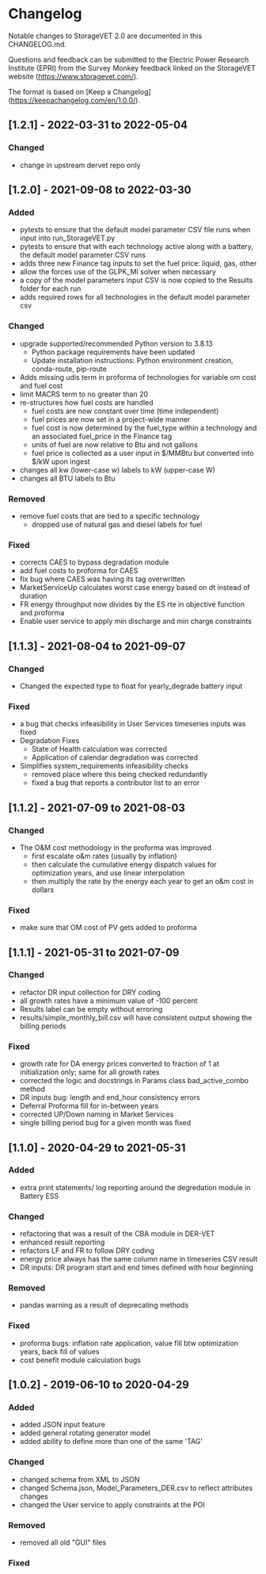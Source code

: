 # Changelog
Notable changes to StorageVET 2.0 are documented in this CHANGELOG.md.

Questions and feedback can be submitted to the Electric Power Research Institute (EPRI) from the Survey Monkey feedback linked on the StorageVET website (https://www.storagevet.com/).

The format is based on [Keep a Changelog] (https://keepachangelog.com/en/1.0.0/).

## [1.2.1] - 2022-03-31 to 2022-05-04
### Changed
- change in upstream dervet repo only

## [1.2.0] - 2021-09-08 to 2022-03-30
### Added
- pytests to ensure that the default model parameter CSV file runs when input into run_StorageVET.py
- pytests to ensure that with each technology active along with a battery, the default model parameter CSV runs
- adds three new Finance tag inputs to set the fuel price: liquid, gas, other
- allow the forces use of the GLPK_MI solver when necessary
- a copy of the model parameters input CSV is now copied to the Results folder for each run
- adds required rows for all technologies in the default model parameter csv

### Changed
- upgrade supported/recommended Python version to 3.8.13
  - Python package requirements have been updated
  - Update installation instructions: Python environment creation, conda-route, pip-route
- Adds missing udis term in proforma of technologies for variable om cost and fuel cost
- limit MACRS term to no greater than 20
- re-structures how fuel costs are handled
  - fuel costs are now constant over time (time independent)
  - fuel prices are now set in a project-wide manner
  - fuel cost is now determined by the fuel_type within a technology and an associated fuel_price in the Finance tag
  - units of fuel are now relative to Btu and not gallons
  - fuel price is collected as a user input in $/MMBtu but converted into $/kW upon ingest
- changes all kw (lower-case w) labels to kW (upper-case W)
- changes all BTU labels to Btu

### Removed
- remove fuel costs that are tied to a specific technology
  - dropped use of natural gas and diesel labels for fuel

### Fixed
- corrects CAES to bypass degradation module
- add fuel costs to proforma for CAES
- fix bug where CAES was having its tag overwritten
- MarketServiceUp calculates worst case energy based on dt instead of duration
- FR energy throughput now divides by the ES rte in objective function and proforma
- Enable user service to apply min discharge and min charge constraints

## [1.1.3] - 2021-08-04 to 2021-09-07
### Changed
- Changed the expected type to float for yearly_degrade battery input

### Fixed
- a bug that checks infeasibility in User Services timeseries inputs was fixed
- Degradation Fixes
  - State of Health calculation was corrected
  - Application of calendar degradation was corrected
- Simplifies system_requirements infeasibility checks
  - removed place where this being checked redundantly
  - fixed a bug that reports a contributor list to an error

## [1.1.2] - 2021-07-09 to 2021-08-03
### Changed
- The O&M cost methodology in the proforma was improved
  - first escalate o&m rates (usually by inflation)
  - then calculate the cumulative energy dispatch values for optimization years, and use linear interpolation
  - then multiply the rate by the energy each year to get an o&m cost in dollars

### Fixed
- make sure that OM cost of PV gets added to proforma

## [1.1.1] - 2021-05-31 to 2021-07-09
### Changed
- refactor DR input collection for DRY coding
- all growth rates have a minimum value of -100 percent
- Results label can be empty without erroring
- results/simple_monthly_bill.csv will have consistent output showing the billing periods

### Fixed
- growth rate for DA energy prices converted to fraction of 1 at initialization only; same for all growth rates
- corrected the logic and docstrings in Params class bad_active_combo method
- DR inputs bug: length and end_hour consistency errors
- Deferral Proforma fill for in-between years
- corrected UP/Down naming in Market Services
- single billing period bug for a given month was fixed

## [1.1.0] - 2020-04-29 to 2021-05-31
### Added
- extra print statements/ log reporting around the degredation module in Battery ESS

### Changed
- refactoring that was a result of the CBA module in DER-VET
- enhanced result reporting
- refactors LF and FR to follow DRY coding
- energy price always has the same column name in timeseries CSV result
- DR inputs: DR program start and end times defined with hour beginning

### Removed
- pandas warning as a result of deprecating methods

### Fixed
- proforma bugs: inflation rate application, value fill btw optimization years, back fill of values
- cost benefit module calculation bugs

## [1.0.2] - 2019-06-10 to 2020-04-29
### Added
- added JSON input feature
- added general rotating generator model
- added ability to define more than one of the same 'TAG'

### Changed
- changed schema from XML to JSON
- changed Schema.json, Model_Parameters_DER.csv to reflect attributes changes
- changed the User service to apply constraints at the POI

### Removed
- removed all old "GUI" files

### Fixed


